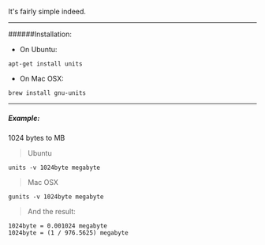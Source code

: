 <!-- 
.. title: Convert units with command line
.. slug: convert-units-with-command-line
.. date: 2017-02-15 13:38:55 UTC+07:00
.. tags: 
.. category: 
.. link: 
.. description: 
.. type: text
-->

It's fairly simple indeed.

-------------------------

######Installation:
* On Ubuntu:
```
apt-get install units
```

* On Mac OSX:
```
brew install gnu-units
```
---------------------------------
##### Example:
1024 bytes to MB

> Ubuntu

`units -v 1024byte megabyte`

> Mac OSX

`gunits -v 1024byte megabyte`

> And the result:
```
1024byte = 0.001024 megabyte
1024byte = (1 / 976.5625) megabyte
```



